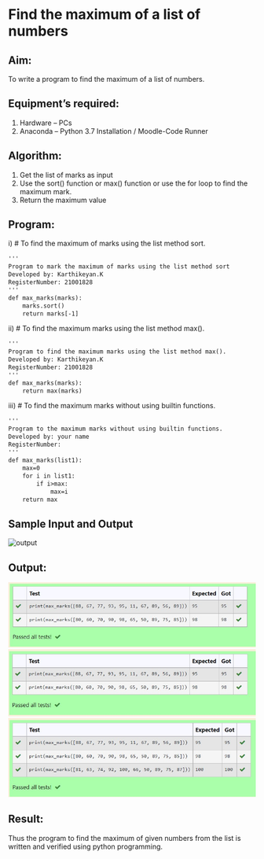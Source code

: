 # Find the maximum of a list of numbers
## Aim:
To write a program to find the maximum of a list of numbers.
## Equipment’s required:
1.	Hardware – PCs
2.	Anaconda – Python 3.7 Installation / Moodle-Code Runner
## Algorithm:
1.	Get the list of marks as input
2.	Use the sort() function or max() function or use the for loop to find the maximum mark.
3.	Return the maximum value
## Program:

i)	# To find the maximum of marks using the list method sort.
```
''' 
Program to mark the maximum of marks using the list method sort
Developed by: Karthikeyan.K
RegisterNumber: 21001828
'''
def max_marks(marks):
    marks.sort()
    return marks[-1]

```

ii)	# To find the maximum marks using the list method max().
```
''' 
Program to find the maximum marks using the list method max().
Developed by: Karthikeyan.K
RegisterNumber: 21001828
'''
def max_marks(marks):
    return max(marks)

```

iii) # To find the maximum marks without using builtin functions.
```
''' 
Program to the maximum marks without using builtin functions.
Developed by: your name
RegisterNumber: 
'''
def max_marks(list1):
    max=0
    for i in list1:
        if i>max:
            max=i
    return max

```
## Sample Input and Output
![output](./img/max_marks1.jpg) 

## Output:
 ![output](./img/output1.jpg)
 ![output](./img/output2.jpg)
 ![output](./img/output3.jpg)

## Result:
Thus the program to find the maximum of given numbers from the list is written and verified using python programming.
